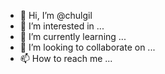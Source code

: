 - 👋 Hi, I’m @chulgil
- 👀 I’m interested in ...
- 🌱 I’m currently learning ...
- 💞️ I’m looking to collaborate on ...
- 📫 How to reach me ...

<!---
chulgil/chulgil is a ✨ special ✨ repository because its `README.md` (this file) appears on your GitHub profile.
You can click the Preview link to take a look at your changes.
--->
